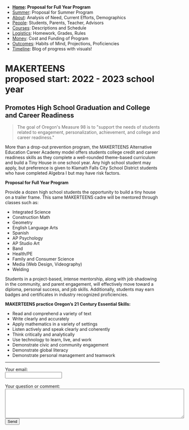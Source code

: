  - **[Home](index.html): Proposal for Full Year Program**
 - [Summer](summer.html): Proposal for Summer Program 
 - [About](about.html): Analysis of Need, Current Efforts, Demographics
 - [People](people.html): Students, Parents, Teacher, Advisors
 - [Courses](courses.html): Descriptions and Schedule
 - [Logistics](logistics.html): Homework, Grades, Rules
 - [Money](money.html): Cost and Funding of Program
 - [Outcomes](outcomes.html): Habits of Mind, Projections, Proficiencies
 - [Timeline](timeline.html): Blog of progress with visuals!
 
# MAKERTEENS <br>proposed start: 2022 - 2023 school year
 
## Promotes High School Graduation and College and Career Readiness

 > The goal of Oregon's Measure 98 is to "support the needs of students related to engagement, personalization, achievement, and college and career readiness." 

More than a drop-out prevention program, the MAKERTEENS Alternative Education Career Academy model offers students college credit and career readiness skills as they complete a well-rounded theme-based curriculum and build a Tiny House in one school year. Any high school student may apply, but preference is given to Klamath Falls City School District students who have completed Algebra I but may have risk factors.

**Proposal for Full Year Program**  

Provide a dozen high school students the opportunity to build a tiny house on a trailer frame. This same MAKERTEENS cadre will be mentored through classes such as: 

- Integrated Science
- Construction Math
- Geometry
- English Language Arts
- Spanish
- AP Psychology
- AP Studio Art
- Band 
- Health/PE
- Family and Consumer Science 
- Media (Web Design, Videography)
- Welding

Students in a project-based, intense mentorship, along with job shadowing in the community, and parent engagement, will effectively move toward a diploma, personal success, and job skills. Additionally, students may earn badges and certificates in industry recognized proficiencies.

**MAKERTEENS practice Oregon’s 21 Century Essential Skills:**

- Read and comprehend a variety of text
- Write clearly and accurately 
- Apply mathematics in a variety of settings 
- Listen actively and speak clearly and coherently
- Think critically and analytically
- Use technology to learn, live, and work
- Demonstrate civic and community engagement
- Demonstrate global literacy
- Demonstrate personal management and teamwork

<hr>
<form action="http://formspree.io/makerteens@gmail.com" method="POST">
Your email:<br>
<input type="email" name="_replyto"><br>
<br>
Your question or comment:<br>
<textarea rows="6" cols="70" name="body"></textarea><br>
<input type="submit" value="Send" method="POST">

</form>
